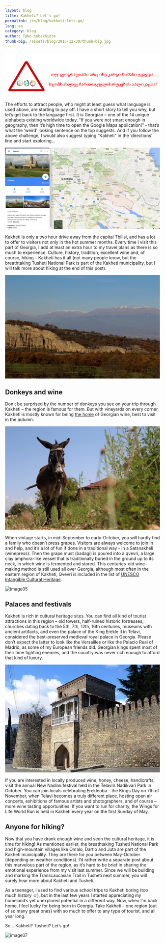 ```yaml
---
layout: blog
title: Kakheti? Let’s go!
permalink: /en/blog/kakheti-lets-go/
lang: en
category: blog
author: Tako Kobakhidze
thumb-big: /assets/blog/2015-12-30/thumb-big.jpg
---
```


![image01][]

The efforts to attract people, who might at least guess what language is used above, are starting to pay off. I have a short story to tell you why, but let’s get back to the language first. It is Georgian – one of the 14 unique alphabets existing worldwide today. “If you were not smart enough in geography, then it’s high time to open the Google Maps application!” - that’s what the ‘weird’ looking sentence on the top suggests. And if you follow the above challenge, I would also suggest typing “Kakheti” in the ‘directions’ line and start exploring…

![image02][]

Kakheti is only a two hour drive away from the capital Tbilisi, and has a lot to offer to visitors not only in the hot summer months. Every time I visit this part of Georgia, I add at least an extra hour to my travel plans as there is so much to experience. Culture, history, tradition, excellent wine and, of course, hiking – Kakheti has it all (not many people know, but the breathtaking Tusheti National Park is part of the Kakheti municipality, but I will talk more about hiking at the end of this post). 

![image03][]

Donkeys and wine
----------------

Don’t be surprised by the number of donkeys you see on your trip through Kakheti – the region is famous for them. But with vineyards on every corner, Kakheti is mostly known for being [the home](http://georgianwine.gov.ge/eng/text/124/) of Georgian wine, best to visit in the autumn.

![image04][]

When vintage starts, in  mid-September to early-October, you will hardly find a family who doesn’t press grapes. Visitors are always welcome to join in and help, and it’s a lot of fun if done in a traditional way - in a Satsnakheli (winepress). Then the grape must (badagi) is poured into a qvevri, a large clay amphora-like vessel that is traditionally buried in the ground up to its neck, in which wine is fermented and stored. This centuries-old wine-making method is still used all over Georgia, although most often in the eastern region of Kakheti, Qvevri is included in the list of [UNESCO Intangible Cultural Heritage](http://www.worldbank.org/en/news/feature/2015/07/20/whats-in-a-qvevri-georgias-intangible-cultural-heritage).

![image05][]

Palaces and festivals
---------------------

Kakheti is rich in cultural heritage sites. You can find all kind of tourist attractions in this region – old towers, half-ruined historic fortresses, churches dating back to the 5th, 7th, 12th, 16th centuries, museums with ancient artifacts, and even the palace of the King Erekle II in Telavi, considered the best-preserved medieval royal palace in Georgia. Please don’t expect the latter to look like the Versailles or like the Palacio Real of Madrid, as some of my European friends did. Georgian kings spent most of their time fighting enemies, and the country was never rich enough to afford that kind of luxury.

![image06][]

If you are interested in locally produced wine, honey, cheese, handicrafts, visit the annual New Nadimi festival held in the Telavi’s Nadikvari Park in October.  You can join locals celebrating Erekleoba – the Kings Day on 7th of November, when Telavi becomes a truly different place, hosting open air concerts, exhibitions of famous artists and photographers, and of course – more wine tasting opportunities. If you want to run for charity, the Wings for Life World Run is held in Kakheti every year on the first Sunday of May.

Anyone for hiking?
------------------

Now that you have drank enough wine and seen the cultural heritage, it is time for hiking! As mentioned earlier, the breathtaking Tusheti National Park and high-mountain villages like Omalo, Dartlo and Juta are part of the Kakheti municipality.  They are there for you between May-October (depending on weather conditions). I’d rather write a separate post about this marvelous part of the region, as it’s hard to be brief in sharing the emotional experience from my visit last summer. Since we will be building and marking the Transcaucasian Trail in Tusheti next summer, you will surely hear more about Kakheti and Tusheti. 

As a teenager, I used to find various school trips to Kakheti boring (too much history ☺),  but in the last few years I started appreciating my homeland’s yet unexplored potential in a different way. Now, when I’m back home, I feel lucky for being born in Georgia. Take Kakheti - one region (out of so many great ones) with so much to offer to any type of tourist, and all year long. 

So… Kakheti? Tusheti? Let’s go! 

![image07][]



[image01]: /assets/blog/2015-12-30/image01.png
[image02]: /assets/blog/2015-12-30/image02.png
[image03]: /assets/blog/2015-12-30/image03.jpg
[image04]: /assets/blog/2015-12-30/image04.jpg
[image05]: /assets/blog/2015-12-30/image05.jpg
[image06]: /assets/blog/2015-12-30/image06.jpg
[image07]: /assets/blog/2015-12-30/image07.jpg







